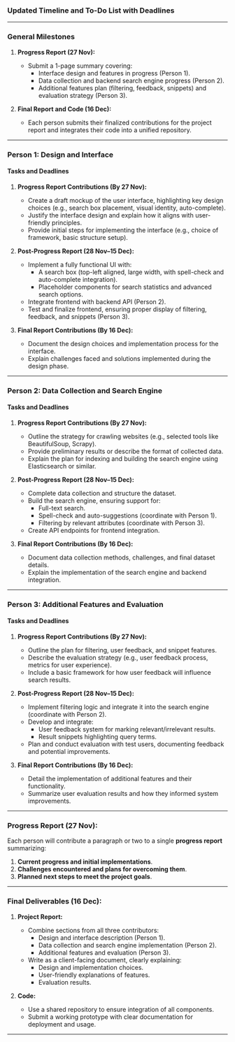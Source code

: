 ### Updated Timeline and To-Do List with Deadlines
---

### **General Milestones**

1. **Progress Report (27 Nov):**
   - Submit a 1-page summary covering:
     - Interface design and features in progress (Person 1).
     - Data collection and backend search engine progress (Person 2).
     - Additional features plan (filtering, feedback, snippets) and evaluation strategy (Person 3).

2. **Final Report and Code (16 Dec):**
   - Each person submits their finalized contributions for the project report and integrates their code into a unified repository.

---

### **Person 1: Design and Interface**

#### **Tasks and Deadlines**

1. **Progress Report Contributions (By 27 Nov):**
   - Create a draft mockup of the user interface, highlighting key design choices (e.g., search box placement, visual identity, auto-complete).
   - Justify the interface design and explain how it aligns with user-friendly principles.
   - Provide initial steps for implementing the interface (e.g., choice of framework, basic structure setup).

2. **Post-Progress Report (28 Nov–15 Dec):**
   - Implement a fully functional UI with:
     - A search box (top-left aligned, large width, with spell-check and auto-complete integration).
     - Placeholder components for search statistics and advanced search options.
   - Integrate frontend with backend API (Person 2).
   - Test and finalize frontend, ensuring proper display of filtering, feedback, and snippets (Person 3).

3. **Final Report Contributions (By 16 Dec):**
   - Document the design choices and implementation process for the interface.
   - Explain challenges faced and solutions implemented during the design phase.

---

### **Person 2: Data Collection and Search Engine**

#### **Tasks and Deadlines**

1. **Progress Report Contributions (By 27 Nov):**
   - Outline the strategy for crawling websites (e.g., selected tools like BeautifulSoup, Scrapy).
   - Provide preliminary results or describe the format of collected data.
   - Explain the plan for indexing and building the search engine using Elasticsearch or similar.

2. **Post-Progress Report (28 Nov–15 Dec):**
   - Complete data collection and structure the dataset.
   - Build the search engine, ensuring support for:
     - Full-text search.
     - Spell-check and auto-suggestions (coordinate with Person 1).
     - Filtering by relevant attributes (coordinate with Person 3).
   - Create API endpoints for frontend integration.

3. **Final Report Contributions (By 16 Dec):**
   - Document data collection methods, challenges, and final dataset details.
   - Explain the implementation of the search engine and backend integration.

---

### **Person 3: Additional Features and Evaluation**

#### **Tasks and Deadlines**

1. **Progress Report Contributions (By 27 Nov):**
   - Outline the plan for filtering, user feedback, and snippet features.
   - Describe the evaluation strategy (e.g., user feedback process, metrics for user experience).
   - Include a basic framework for how user feedback will influence search results.

2. **Post-Progress Report (28 Nov–15 Dec):**
   - Implement filtering logic and integrate it into the search engine (coordinate with Person 2).
   - Develop and integrate:
     - User feedback system for marking relevant/irrelevant results.
     - Result snippets highlighting query terms.
   - Plan and conduct evaluation with test users, documenting feedback and potential improvements.

3. **Final Report Contributions (By 16 Dec):**
   - Detail the implementation of additional features and their functionality.
   - Summarize user evaluation results and how they informed system improvements.

---

### **Progress Report (27 Nov):**

Each person will contribute a paragraph or two to a single **progress report** summarizing:
1. **Current progress and initial implementations**.
2. **Challenges encountered and plans for overcoming them**.
3. **Planned next steps to meet the project goals**.

---

### **Final Deliverables (16 Dec):**

1. **Project Report:**
   - Combine sections from all three contributors:
     - Design and interface description (Person 1).
     - Data collection and search engine implementation (Person 2).
     - Additional features and evaluation (Person 3).
   - Write as a client-facing document, clearly explaining:
     - Design and implementation choices.
     - User-friendly explanations of features.
     - Evaluation results.

2. **Code:**
   - Use a shared repository to ensure integration of all components.
   - Submit a working prototype with clear documentation for deployment and usage.

---
